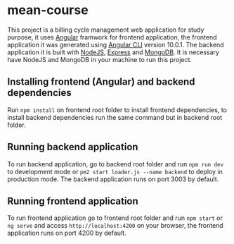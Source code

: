 # mean-course

This project is a billing cycle management web application for study purpose, it uses [Angular](https://angular.io) framwork for frontend application, the frontend application it was generated using [Angular CLI](https://github.com/angular/angular-cli) version 10.0.1. 
The backend application it is built with [NodeJS](https://nodejs.org/en/), [Express](https://expressjs.com) and [MongoDB](https://www.mongodb.com). It is necessary have NodeJS and MongoDB in your machine to run this project.

## Installing frontend (Angular) and backend dependencies

Run `npm install` on frontend root folder to install frontend dependencies, to install backend dependencies run the same command but in backend root folder.

## Running backend application

To run backend application, go to backend root folder and run `npm run dev` to development mode or `pm2 start loader.js --name backend` to deploy in production mode. The backend application runs on port 3003 by default.

## Running frontend application

To run frontend application go to frontend root folder and run `npm start` or `ng serve` and access `http://localhost:4200` on your browser, the frontend application runs on port 4200 by default.
